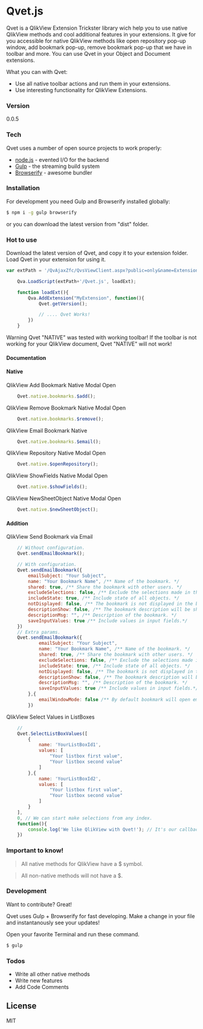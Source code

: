 # Qvet.js

Qvet is a QlikView Extension Trickster library wich help you to use native QlikView methods and cool additional features in your extensions. It give for you accessible for native QlikView methods like open repository pop-up window, add bookmark pop-up, remove bookmark pop-up that we have in toolbar and more. You can use Qvet in your Object and Document extensions.

What you can with Qvet:
  - Use all native toolbar actions and run them in your extensions.
  - Use interesting functionality for QlikView Extensions.

### Version
0.0.5

### Tech

Qvet uses a number of open source projects to work properly:

* [node.js] - evented I/O for the backend
* [Gulp] - the streaming build system
* [Browserify] - awesome bundler

### Installation
For development you need Gulp and Browserify installed globally:

```sh
$ npm i -g gulp browserify
```

or you can download the latest version from "dist" folder.

### Hot to use

Download the latest version of Qvet, and copy it to your extension folder.
Load Qvet in your extension for using it.

```javascript
var extPath = '/QvAjaxZfc/QvsViewClient.aspx?public=only&name=Extensions/MyExtension';

    Qva.LoadScript(extPath+'/Qvet.js', loadExt);

    function loadExt(){
        Qva.AddExtension("MyExtension", function(){
            Qvet.getVersion();

            // .... Qvet Works!
        })
    }
```

Warning Qvet "NATIVE" was tested with working toolbar!
If the toolbar is not working for your QlikView document, Qvet "NATIVE" will not work!

#### Documentation

#### Native
QlikView Add Bookmark Native Modal Open
```javascript
    Qvet.native.bookmarks.$add();
```
QlikView Remove Bookmark Native Modal Open
```javascript
    Qvet.native.bookmarks.$remove();
```
QlikView Email Bookmark Native
```javascript
    Qvet.native.bookmarks.$email();
```
QlikView Repository Native Modal Open
```javascript
    Qvet.native.$openRepository();
```
QlikView ShowFields Native Modal Open
```javascript
    Qvet.native.$showFields();
```
QlikView NewSheetObject Native Modal Open
```javascript
    Qvet.native.$newSheetObject();
```

#### Addition
QlikView Send Bookmark via Email
```javascript
    // Without configuration.
    Qvet.sendEmailBookmark();

    // With configuration.
    Qvet.sendEmailBookmark({
		emailSubject: "Your Subject",
		name: "Your Bookmark Name", /** Name of the bookmark. */
		shared: true, /** Share the bookmark with other users. */
		excludeSelections: false, /** Exclude the selections made in the application. */
		includeState: true, /** Include state of all objects. */
		notDisplayed: false, /** The bookmark is not displayed in the bookmark list but is still selectable in code or via url. */
		descriptionShow: false, /** The bookmark description will be shown in a message when the bookmark is selected. */
		descriptionMsg: "", /** Description of the bookmark. */
		saveInputValues: true /** Include values in input fields.*/
	})
    // Extra params.
    Qvet.sendEmailBookmark({
    		emailSubject: "Your Subject",
    		name: "Your Bookmark Name", /** Name of the bookmark. */
    		shared: true, /** Share the bookmark with other users. */
    		excludeSelections: false, /** Exclude the selections made in the application. */
    		includeState: true, /** Include state of all objects. */
    		notDisplayed: false, /** The bookmark is not displayed in the bookmark list but is still selectable in code or via url. */
    		descriptionShow: false, /** The bookmark description will be shown in a message when the bookmark is selected. */
    		descriptionMsg: "", /** Description of the bookmark. */
    		saveInputValues: true /** Include values in input fields.*/
    	},{
    	    emailWindowMode: false /** By default bookmark will open email in new window, but you can change it to {false} and email window will be opened on same domain. */
        })
```

QlikView Select Values in ListBoxes
```javascript
    // 
    Qvet.SelectListBoxValues([
        {
            name: 'YourListBoxId1',
            values: [
                "Your listbox first value",
                "Your listbox second value"
            ]
        },{
            name: 'YourListBoxId2',
            values: [
                "Your listbox first value",
                "Your listbox second value"
            ]
        }
    ],
    0, // We can start make selections from any index.  
    function(){
        console.log('We like QlikView with Qvet!'); // It's our callback!
    })
```

### Important to know!
> All native methods for QlikView have a $ symbol.

> All non-native methods will not have a $.

### Development

Want to contribute? Great!

Qvet uses Gulp + Browserify for fast developing.
Make a change in your file and instantanously see your updates!

Open your favorite Terminal and run these command.

```sh
$ gulp
```

### Todos

 - Write all other native methods
 - Write new features
 - Add Code Comments

License
----

MIT

   [node.js]: <https://nodejs.org>
   [Gulp]: <http://gulpjs.com>
   [Browserify]: <http://browserify.org/>